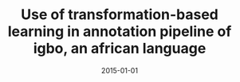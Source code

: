 ---
title: "Use of transformation-based learning in annotation pipeline of igbo, an african language"
collection: publications
permalink: /publication/2015-01-01-onyenwe2015use
date: 2015-01-01
venue: 'None'
citation: 'Onyenwe, Ikechukwu, Hepple, Mark, Uchechukwu, Chinedu, Ezeani, Ignatius (2015), Use of transformation-based learning in annotation pipeline of igbo, an african language'
---